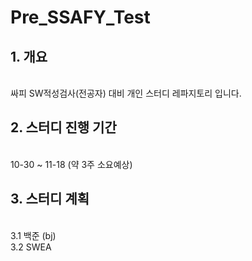 # Pre_SSAFY_Test
## **1. 개요**
   </br>싸피 SW적성검사(전공자) 대비 개인 스터디 레파지토리 입니다.

## **2. 스터디 진행 기간**
   </br>10-30 ~ 11-18 (약 3주 소요예상)

## **3. 스터디 계획**
  </br>3.1 백준 (bj)
  </br>3.2 SWEA 
